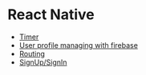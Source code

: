 # React Native

- [Timer](./timer)
- [User profile managing with firebase](./firebase-user-profile)
- [Routing](./routing)
- [SignUp/SignIn](./signup-signin)
